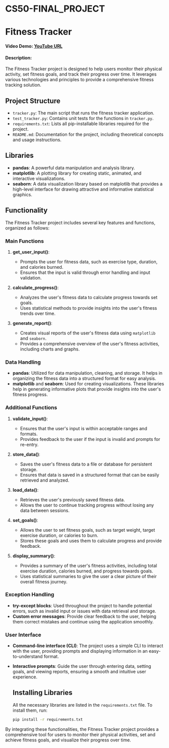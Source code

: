 # CS50-FINAL_PROJECT
# Fitness Tracker

#### Video Demo: [YouTube URL](https://youtu.be/nxQ5QZf21pI)
#### Description:
The Fitness Tracker project is designed to help users monitor their physical activity, set fitness goals, and track their progress over time. It leverages various technologies and principles to provide a comprehensive fitness tracking solution.

## Project Structure

- `tracker.py`: The main script that runs the fitness tracker application.
- `test_tracker.py`: Contains unit tests for the functions in `tracker.py`.
- `requirements.txt`: Lists all pip-installable libraries required for the project.
- `README.md`: Documentation for the project, including theoretical concepts and usage instructions.

## Libraries

- **pandas**: A powerful data manipulation and analysis library.
- **matplotlib**: A plotting library for creating static, animated, and interactive visualizations.
- **seaborn**: A data visualization library based on matplotlib that provides a high-level interface for drawing attractive and informative statistical graphics.


## Functionality

The Fitness Tracker project includes several key features and functions, organized as follows:

### Main Functions

1. **get_user_input()**:
    - Prompts the user for fitness data, such as exercise type, duration, and calories burned.
    - Ensures that the input is valid through error handling and input validation.

2. **calculate_progress()**:
    - Analyzes the user's fitness data to calculate progress towards set goals.
    - Uses statistical methods to provide insights into the user's fitness trends over time.

3. **generate_report()**:
    - Creates visual reports of the user's fitness data using `matplotlib` and `seaborn`.
    - Provides a comprehensive overview of the user's fitness activities, including charts and graphs.

### Data Handling

- **pandas**: Utilized for data manipulation, cleaning, and storage. It helps in organizing the fitness data into a structured format for easy analysis.
- **matplotlib** and **seaborn**: Used for creating visualizations. These libraries help in generating informative plots that provide insights into the user's fitness progress.

### Additional Functions

1. **validate_input()**:
    - Ensures that the user's input is within acceptable ranges and formats.
    - Provides feedback to the user if the input is invalid and prompts for re-entry.

2. **store_data()**:
    - Saves the user's fitness data to a file or database for persistent storage.
    - Ensures that data is saved in a structured format that can be easily retrieved and analyzed.

3. **load_data()**:
    - Retrieves the user's previously saved fitness data.
    - Allows the user to continue tracking progress without losing any data between sessions.

4. **set_goals()**:
    - Allows the user to set fitness goals, such as target weight, target exercise duration, or calories to burn.
    - Stores these goals and uses them to calculate progress and provide feedback.

5. **display_summary()**:
    - Provides a summary of the user's fitness activities, including total exercise duration, calories burned, and progress towards goals.
    - Uses statistical summaries to give the user a clear picture of their overall fitness journey.

### Exception Handling

- **try-except blocks**: Used throughout the project to handle potential errors, such as invalid input or issues with data retrieval and storage.
- **Custom error messages**: Provide clear feedback to the user, helping them correct mistakes and continue using the application smoothly.

### User Interface

- **Command-line interface (CLI)**: The project uses a simple CLI to interact with the user, providing prompts and displaying information in an easy-to-understand format.
- **Interactive prompts**: Guide the user through entering data, setting goals, and viewing reports, ensuring a smooth and intuitive user experience.

  ## Installing Libraries
  All the necessary libraries are listed in the `requirements.txt` file. To install them, run:
  ```bash
  pip install -r requirements.txt

By integrating these functionalities, the Fitness Tracker project provides a comprehensive tool for users to monitor their physical activities, set and achieve fitness goals, and visualize their progress over time.
